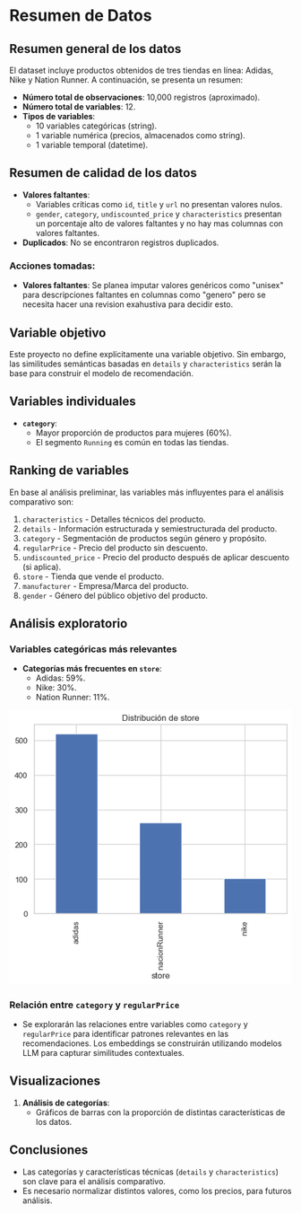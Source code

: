 # Resumen de Datos

## Resumen general de los datos

El dataset incluye productos obtenidos de tres tiendas en línea: Adidas, Nike y Nation Runner. A continuación, se presenta un resumen:

- **Número total de observaciones**: 10,000 registros (aproximado).  
- **Número total de variables**: 12.  
- **Tipos de variables**:  
  - 10 variables categóricas (string).  
  - 1 variable numérica (precios, almacenados como string).  
  - 1 variable temporal (datetime).  

## Resumen de calidad de los datos

- **Valores faltantes**:  
  - Variables críticas como `id`, `title` y `url` no presentan valores nulos.  
  - `gender`, `category`, `undiscounted_price` y `characteristics` presentan un porcentaje alto de valores faltantes y no hay mas columnas con valores faltantes.  
- **Duplicados**: No se encontraron registros duplicados.  

### Acciones tomadas:
- **Valores faltantes**: Se planea imputar valores genéricos como "unisex" para descripciones faltantes en columnas como "genero" pero se necesita hacer una revision exahustiva para decidir esto.  

## Variable objetivo

Este proyecto no define explícitamente una variable objetivo. Sin embargo, las similitudes semánticas basadas en `details` y `characteristics` serán la base para construir el modelo de recomendación.  

## Variables individuales

- **`category`**:  
  - Mayor proporción de productos para mujeres (60%).  
  - El segmento `Running` es común en todas las tiendas.  

## Ranking de variables

En base al análisis preliminar, las variables más influyentes para el análisis comparativo son:  

1. `characteristics` - Detalles técnicos del producto.  
2. `details` - Información estructurada y semiestructurada del producto.  
3. `category` - Segmentación de productos según género y propósito.  
4. `regularPrice` - Precio del producto sin descuento.  
5. `undiscounted_price` - Precio del producto después de aplicar descuento (si aplica).  
6. `store` - Tienda que vende el producto.  
7. `manufacturer` - Empresa/Marca del producto.  
8. `gender` - Género del público objetivo del producto.  

## Análisis exploratorio

### Variables categóricas más relevantes
- **Categorías más frecuentes en `store`**:  
  - Adidas: 59%.  
  - Nike: 30%.  
  - Nation Runner: 11%.  

![Distribución de "Store"](../../scripts/eda/edaImages/storeDistribution.png)

### Relación entre `category` y `regularPrice`
- Se explorarán las relaciones entre variables como `category` y `regularPrice` para identificar patrones relevantes en las recomendaciones. Los embeddings se construirán utilizando modelos LLM para capturar similitudes contextuales.  

## Visualizaciones
1. **Análisis de categorías**:  
   - Gráficos de barras con la proporción de distintas características de los datos.  

## Conclusiones
- Las categorías y características técnicas (`details` y `characteristics`) son clave para el análisis comparativo.  
- Es necesario normalizar distintos valores, como los precios, para futuros análisis.  